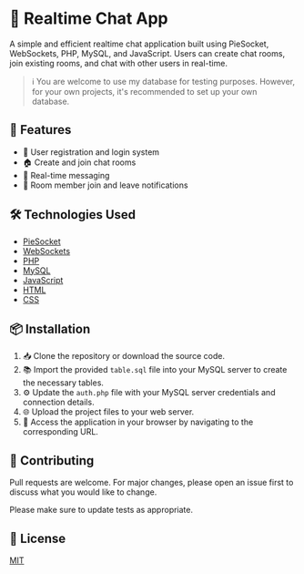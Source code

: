 # 🚀 Realtime Chat App

A simple and efficient realtime chat application built using PieSocket, WebSockets, PHP, MySQL, and JavaScript. Users can create chat rooms, join existing rooms, and chat with other users in real-time.

> :information_source: You are welcome to use my database for testing purposes. However, for your own projects, it's recommended to set up your own database.

## 🌟 Features

- 🚪 User registration and login system
- 🏠 Create and join chat rooms
- 💬 Real-time messaging
- 📢 Room member join and leave notifications

## 🛠️ Technologies Used

- [PieSocket](https://www.piesocket.com/)
- [WebSockets](https://developer.mozilla.org/en-US/docs/Web/API/WebSockets_API)
- [PHP](https://www.php.net/)
- [MySQL](https://www.mysql.com/)
- [JavaScript](https://developer.mozilla.org/en-US/docs/Web/JavaScript)
- [HTML](https://developer.mozilla.org/en-US/docs/Web/HTML)
- [CSS](https://developer.mozilla.org/en-US/docs/Web/CSS)

## 📦 Installation

1. 📥 Clone the repository or download the source code.
2. 📚 Import the provided `table.sql` file into your MySQL server to create the necessary tables.
3. ⚙️ Update the `auth.php` file with your MySQL server credentials and connection details.
4. 🌐 Upload the project files to your web server.
5. 🌟 Access the application in your browser by navigating to the corresponding URL.

## 🤝 Contributing

Pull requests are welcome. For major changes, please open an issue first to discuss what you would like to change.

Please make sure to update tests as appropriate.

## 📜 License

[MIT](https://choosealicense.com/licenses/mit/)
